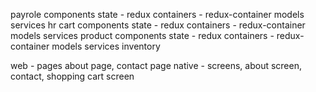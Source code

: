 payrole
    components
    state - redux
    containers - redux-container
    models
    services
hr
cart
    components
    state - redux
    containers - redux-container
    models
    services
product
    components
    state - redux
    containers - redux-container
    models
    services
inventory


web - pages about page, contact page
native - screens, about screen, contact, shopping cart screen
